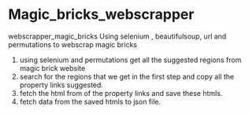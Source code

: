 # Magic_bricks_webscrapper
webscrapper_magic_bricks
Using selenium , beautifulsoup, url and permutations to webscrap magic bricks
1. using selenium and permutations get all the suggested regions from magic brick website
2. search for the regions that we get in the first step and copy all the property links suggested.
3. fetch the html from of the property links and save these htmls.
4. fetch data from the saved htmls to json file.
